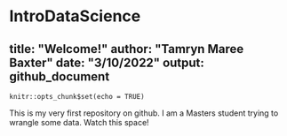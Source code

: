 # IntroDataScience
title: "Welcome!"
author: "Tamryn Maree Baxter"
date: "3/10/2022"
output: github_document
---

```{r setup, include=FALSE}
knitr::opts_chunk$set(echo = TRUE)
```
This is my very first repository on github. 
I am a Masters student trying to wrangle some data. Watch this space!

